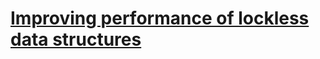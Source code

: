 # [Improving performance of lockless data structures](http://simongui.github.io/2017/01/23/improving-lockless-synchronization-performance.html)